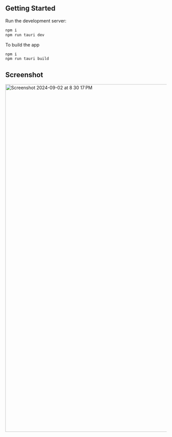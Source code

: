 ## Getting Started


Run the development server:
```bash
npm i
npm run tauri dev
```

To build the app
```bash
npm i
npm run tauri build
```

## Screenshot

<img width="1087" alt="Screenshot 2024-09-02 at 8 30 17 PM" src="https://github.com/user-attachments/assets/4bb54a34-fd9e-46e3-8759-7c0536cb8ea7">
